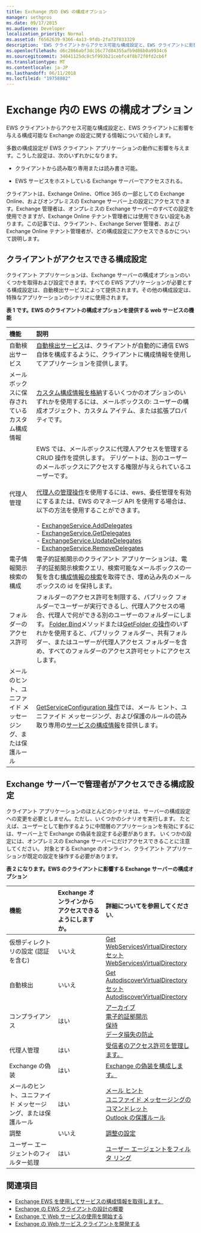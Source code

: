 ```yaml
---
title: Exchange 内の EWS の構成オプション
manager: sethgros
ms.date: 09/17/2015
ms.audience: Developer
localization_priority: Normal
ms.assetid: f6562639-9366-4a13-9fdb-2fa737833329
description: 'EWS クライアントからアクセス可能な構成設定と、EWS クライアントに影響を与える構成可能な Exchange の設定に関する情報について紹介します。 '
ms.openlocfilehash: d6c2866abf3dc16c77d84355afb9d86b0a9934c6
ms.sourcegitcommit: 34041125dc8c5f993b21cebfc4f8b72f0fd2cb6f
ms.translationtype: MT
ms.contentlocale: ja-JP
ms.lasthandoff: 06/11/2018
ms.locfileid: "19758882"
---
```

# <a name="configuration-options-for-ews-in-exchange"></a>Exchange 内の EWS の構成オプション

EWS クライアントからアクセス可能な構成設定と、EWS クライアントに影響を与える構成可能な Exchange の設定に関する情報について紹介します。  
  
多数の構成設定が EWS クライアント アプリケーションの動作に影響を与えます。こうした設定は、次のいずれかになります。  
  
- クライアントから読み取り専用または読み書き可能。
    
- EWS サービスをホストしている Exchange サーバーでアクセスされる。
    
クライアントは、Exchange Online、Office 365 の一部としての Exchange Online、およびオンプレミスの Exchange サーバー上の設定にアクセスできます。Exchange 管理者は、オンプレミスの Exchange サーバーのすべての設定を使用できますが、Exchange Online テナント管理者には使用できない設定もあります。この記事では、クライアント、Exchange Server 管理者、および Exchange Online テナント管理者が、どの構成設定にアクセスできるかについて説明します。
  
## <a name="configuration-settings-that-clients-can-access"></a>クライアントがアクセスできる構成設定

クライアント アプリケーションは、Exchange サーバーの構成オプションのいくつかを取得および設定できます。すべての EWS アプリケーションが必要とする構成設定は、自動検出サービスによって提供されます。その他の構成設定は、特殊なアプリケーションのシナリオに使用されます。  
  
**表 1 です。EWS のクライアントの構成オプションを提供する web サービスの機能**

|**機能**|**説明**|
|:-----|:-----|
|自動検出サービス  <br/> |[自動検出サービス](autodiscover-for-exchange.md)は、クライアントが自動的に通信 EWS 自体を構成するように、クライアントに構成情報を使用してアプリケーションを提供します。  <br/> |
|メールボックスに保存されているカスタム構成情報  <br/> |[カスタム構成情報を格納](persistent-application-settings-in-ews-in-exchange.md)するいくつかのオプションのいずれかを使用するには、メールボックスの: ユーザーの構成オブジェクト、カスタム アイテム、または拡張プロパティです。  <br/> |
|代理人管理  <br/> | EWS では、メールボックスに代理人アクセスを管理する CRUD 操作を提供します。 デリゲートは、別のユーザーのメールボックスにアクセスする権限が与えられているユーザーです。<br/><br/>  [代理人の管理操作](http://msdn.microsoft.com/en-us/library/bb409286%28v=exchg.150%29.aspx#bk_delegate_management)を使用するには、ews、委任管理を有効にするまたは、EWS のマネージ API を使用する場合は、以下の方法を使用することができます。<br/><br/>- [ExchangeService.AddDelegates](http://msdn.microsoft.com/en-us/library/microsoft.exchange.webservices.data.exchangeservice.adddelegates%28v=exchg.80%29.aspx) <br/>- [ExchangeService.GetDelegates](http://msdn.microsoft.com/en-us/library/microsoft.exchange.webservices.data.exchangeservice.getdelegates%28v=exchg.80%29.aspx) <br/>- [ExchangeService.UpdateDelegates](http://msdn.microsoft.com/en-us/library/microsoft.exchange.webservices.data.exchangeservice.updatedelegates%28v=exchg.80%29.aspx) <br/>- [ExchangeService.RemoveDelegates](http://msdn.microsoft.com/en-us/library/microsoft.exchange.webservices.data.exchangeservice.removedelegates%28v=exchg.80%29.aspx) <br/> |
|電子情報開示検索の構成  <br/> |電子的証拠開示のクライアント アプリケーションは、電子的証拠開示検索クエリ、検索可能なメールボックスの一覧を含む[構成情報の検索](http://msdn.microsoft.com/library/8a54a6dc-110c-4972-a8bc-5ddb43c4b857%28Office.15%29.aspx)を取得でき、埋め込み先のメールボックスの id を保持します。  <br/> |
|フォルダーのアクセス許可  <br/> |フォルダーのアクセス許可を制限する、パブリック フォルダーでユーザーが実行できるし、代理人アクセスの場合、代理人で何ができる別のユーザーのフォルダーにします。 [Folder.Bind](http://msdn.microsoft.com/en-us/library/microsoft.exchange.webservices.data.folder.bind%28v=exchg.80%29.aspx)メソッドまたは[GetFolder の操作](http://msdn.microsoft.com/library/355bcf93-dc71-4493-b177-622afac5fdb9%28Office.15%29.aspx)のいずれかを使用すると、パブリック フォルダー、共有フォルダー、またはユーザーが代理人アクセス フォルダーを含め、すべてのフォルダーのアクセス許可セットにアクセスします。  <br/> |
|メールのヒント、ユニファイド メッセージング、または保護ルール  <br/> |[GetServiceConfiguration 操作](http://msdn.microsoft.com/library/070cbfe5-325a-4955-8e4a-8230ea0459a7%28Office.15%29.aspx)では、メール ヒント、ユニファイド メッセージング、および保護のルールの読み取り専用の[サービスの構成情報](how-to-get-service-configuration-information-by-using-ews-in-exchange.md)を提供します。  <br/> |
   
## <a name="configuration-settings-that-administrators-can-access-on-the-exchange-server"></a>Exchange サーバーで管理者がアクセスできる構成設定

クライアント アプリケーションのほとんどのシナリオは、サーバーの構成設定への変更を必要としません。ただし、いくつかのシナリオを実行します。 たとえば、ユーザーとして動作するように中間層のアプリケーションを有効にするには、サーバー上で Exchange の偽装を設定する必要があります。 いくつかの設定には、オンプレミスの Exchange サーバーにだけアクセスできることに注意してください。 対象とする Exchange のオンライン、クライアント アプリケーションが既定の設定を操作する必要があります。
  
**表 2 になります。EWS のクライアントに影響する Exchange サーバーの構成オプション**

|**機能**|**Exchange オンラインからアクセスできるようにしますか。**|**詳細についてを参照してください.**|
|:-----|:-----|:-----|
|仮想ディレクトリの設定 (認証を含む)  <br/> |いいえ  <br/> |[Get WebServicesVirtualDirectory](http://technet.microsoft.com/en-us/library/aa998810%28v=exchg.150%29.aspx) <br/> [セット WebServicesVirtualDirectory](http://technet.microsoft.com/en-us/library/aa997233%28v=exchg.150%29.aspx) <br/> |
|自動検出  <br/> |いいえ  <br/> |[Get AutodiscoverVirtualDirectory](http://technet.microsoft.com/en-us/library/aa996819%28v=exchg.150%29.aspx) <br/> [セット AutodiscoverVirtualDirectory](http://technet.microsoft.com/en-us/library/aa998601%28v=exchg.150%29.aspx) <br/> |
|コンプライアンス  <br/> |はい  <br/> |[アーカイブ](http://technet.microsoft.com/en-us/library/dd979800%28v=exchg.150%29.aspx) <br/> [電子的証拠開示](http://technet.microsoft.com/en-us/library/dd298021%28v=exchg.150%29.aspx) <br/> [保持](http://technet.microsoft.com/en-us/library/dd335168%28v=exchg.150%29.aspx) <br/> [データ損失の防止](http://technet.microsoft.com/en-us/library/jj150527%28v=exchg.150%29.aspx) <br/> |
|代理人管理  <br/> |はい  <br/> |[受信者のアクセス許可を管理します。](http://technet.microsoft.com/en-us/library/jj919240%28v=exchg.150%29.aspx) <br/> |
|Exchange の偽装  <br/> |はい  <br/> |[Exchange の偽装を構成します。](http://msdn.microsoft.com/en-us/library/bb204095%28EXCHG.140%29.aspx) <br/> |
|メールのヒント、ユニファイド メッセージング、または保護ルール  <br/> |はい  <br/> |[メール ヒント](http://technet.microsoft.com/en-us/library/jj649091%28v=exchg.150%29.aspx) <br/> [ユニファイド メッセージングのコマンドレット](http://technet.microsoft.com/en-us/library/aa997665%28v=exchg.150%29.aspx) <br/> [Outlook の保護ルール](http://technet.microsoft.com/en-us/library/dd638178%28v=exchg.150%29.aspx) <br/> |
|調整  <br/> |いいえ  <br/> |[調整の設定](ews-throttling-in-exchange.md) <br/> |
|ユーザー エージェントのフィルター処理  <br/> |はい  <br/> |[ユーザー エージェントをフィルタ リング](how-to-control-access-to-ews-in-exchange.md) <br/> |
   
## <a name="see-also"></a>関連項目

- [Exchange EWS を使用してサービスの構成情報を取得します。](how-to-get-service-configuration-information-by-using-ews-in-exchange.md)
- [Exchange の EWS クライアントの設計の概要](ews-client-design-overview-for-exchange.md)   
- [Exchange で Web サービスの使用を開始する](start-using-web-services-in-exchange.md)   
- [Exchange の Web サービス クライアントを開発する](develop-web-service-clients-for-exchange.md)
    

